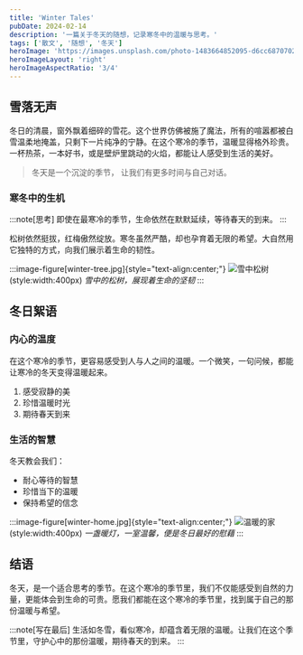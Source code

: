 ```yaml
---
title: 'Winter Tales'
pubDate: 2024-02-14
description: '一篇关于冬天的随想，记录寒冬中的温暖与思考。'
tags: ['散文', '随想', '冬天']
heroImage: 'https://images.unsplash.com/photo-1483664852095-d6cc6870702d'
heroImageLayout: 'right'
heroImageAspectRatio: '3/4'
---
```


## 雪落无声

冬日的清晨，窗外飘着细碎的雪花。这个世界仿佛被施了魔法，所有的喧嚣都被白雪温柔地掩盖，只剩下一片纯净的宁静。在这个寒冷的季节，温暖显得格外珍贵。一杯热茶，一本好书，或是壁炉里跳动的火焰，都能让人感受到生活的美好。

> 冬天是一个沉淀的季节，
> 让我们有更多时间与自己对话。

### 寒冬中的生机

:::note[思考]
即使在最寒冷的季节，生命依然在默默延续，等待春天的到来。
:::

松树依然挺拔，红梅傲然绽放。寒冬虽然严酷，却也孕育着无限的希望。大自然用它独特的方式，向我们展示着生命的韧性。

:::image-figure[winter-tree.jpg]{style="text-align:center;"}
![雪中松树](https://images.unsplash.com/photo-1457269449834-928af64c684d)(style:width:400px)
*雪中的松树，展现着生命的坚韧*
:::

## 冬日絮语

### 内心的温度

在这个寒冷的季节，更容易感受到人与人之间的温暖。一个微笑，一句问候，都能让寒冷的冬天变得温暖起来。

1. 感受寂静的美
2. 珍惜温暖时光
3. 期待春天到来

### 生活的智慧

冬天教会我们：

- 耐心等待的智慧
- 珍惜当下的温暖
- 保持希望的信念

:::image-figure[winter-home.jpg]{style="text-align:center;"}
![温暖的家](https://images.unsplash.com/photo-1514539079130-25950c84af65)(style:width:400px)
*一盏暖灯，一室温馨，便是冬日最好的慰藉*
:::

## 结语

冬天，是一个适合思考的季节。在这个寒冷的季节里，我们不仅能感受到自然的力量，更能体会到生命的可贵。愿我们都能在这个寒冷的季节里，找到属于自己的那份温暖与希望。

:::note[写在最后]
生活如冬雪，看似寒冷，却蕴含着无限的温暖。让我们在这个季节里，守护心中的那份温暖，期待春天的到来。
:::
